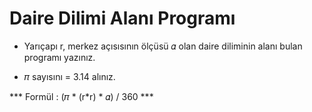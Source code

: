 # Daire Dilimi Alanı Programı

* Yarıçapı r, merkez açısısının ölçüsü 𝛼 olan daire diliminin alanı bulan programı yazınız.

* 𝜋 sayısını = 3.14 alınız.

*** Formül : (𝜋 * (r*r) * 𝛼) / 360 ***
